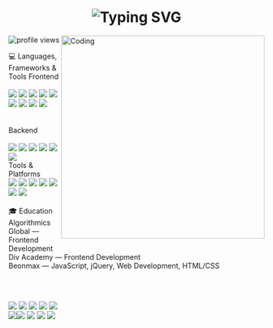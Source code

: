 <h1 align="center"> <img src="https://readme-typing-svg.herokuapp.com?font=Fira+Code&pause=1000&color=00C4FF&center=true&vCenter=true&width=600&lines=Hi+there%2C+I'm+Sanan;Fullstack+Developer;Frontend+%7C+Backend+%7C+UI%2FUX;Always+learning+new+technologies" alt="Typing SVG" /> </h1><img align="right" alt="Coding" width="400" src="https://media.giphy.com/media/qgQUggAC3Pfv687qPC/giphy.gif"><p align="left"> <img src="https://komarev.com/ghpvc/?username=realSenan&color=00C4FF&style=for-the-badge" alt="profile views" /> </p>
💻 Languages, Frameworks & Tools
Frontend
<div> 
  <br/>
  <img src="https://img.shields.io/badge/HTML5-%23323330.svg?style=for-the-badge&logo=html5&logoColor=E34F26"> <img src="https://img.shields.io/badge/CSS3-%23323330.svg?style=for-the-badge&logo=css3&logoColor=1572B6"> <img src="https://img.shields.io/badge/Sass-%23323330.svg?style=for-the-badge&logo=sass&logoColor=CC6699"> <img src="https://img.shields.io/badge/Bootstrap-%23323330.svg?style=for-the-badge&logo=bootstrap&logoColor=563D7C"> <img src="https://img.shields.io/badge/TailwindCSS-%23323330.svg?style=for-the-badge&logo=tailwind-css&logoColor=38B2AC"> <img src="https://img.shields.io/badge/JavaScript-%23323330.svg?style=for-the-badge&logo=javascript&logoColor=F7DF1E"> <img src="https://img.shields.io/badge/TypeScript-%23323330.svg?style=for-the-badge&logo=typescript&logoColor=3178C6"> <img src="https://img.shields.io/badge/React-%23323330.svg?style=for-the-badge&logo=react&logoColor=61DAFB"> <img src="https://img.shields.io/badge/Next.js-%23323330.svg?style=for-the-badge&logo=next.js&logoColor=white"> </div>
<br/><br/>
Backend
<br/><br/>
<div> <img src="https://img.shields.io/badge/Node.js-%23323330.svg?style=for-the-badge&logo=node.js&logoColor=339933"> <img src="https://img.shields.io/badge/Express.js-%23323330.svg?style=for-the-badge&logo=express&logoColor=white"> <img src="https://img.shields.io/badge/MongoDB-%23323330.svg?style=for-the-badge&logo=mongodb&logoColor=47A248"> <img src="https://img.shields.io/badge/MySQL-%23323330.svg?style=for-the-badge&logo=mysql&logoColor=white"> <img src="https://img.shields.io/badge/PostgreSQL-%23323330.svg?style=for-the-badge&logo=postgresql&logoColor=336791"> <img src="https://img.shields.io/badge/REST%20API-%23323330.svg?style=for-the-badge&logo=fastapi&logoColor=white"> </div>
Tools & Platforms
<div> <img src="https://img.shields.io/badge/Git-%23323330.svg?style=for-the-badge&logo=git&logoColor=F05032"> <img src="https://img.shields.io/badge/GitHub-%23323330.svg?style=for-the-badge&logo=github&logoColor=white"> <img src="https://img.shields.io/badge/Netlify-%23323330.svg?style=for-the-badge&logo=netlify&logoColor=00C7B7"> <img src="https://img.shields.io/badge/Vercel-%23323330.svg?style=for-the-badge&logo=vercel&logoColor=white"> <img src="https://img.shields.io/badge/Docker-%23323330.svg?style=for-the-badge&logo=docker&logoColor=2496ED"> <img src="https://img.shields.io/badge/Figma-%23323330.svg?style=for-the-badge&logo=figma&logoColor=F24E1E"> <img src="https://img.shields.io/badge/Adobe%20Photoshop-%23323330.svg?style=for-the-badge&logo=adobe-photoshop&logoColor=31A8FF"> </div>
<br/>
🎓 Education
<br/>
Algorithmics Global — Frontend Development
<br/>
Div Academy — Frontend Development
<br/>
Beonmax — JavaScript, jQuery, Web Development, HTML/CSS

<br/><br/>
 <div align="left">
  <img src="https://github-profile-summary-cards.vercel.app/api/cards/profile-details?username=realSenan&theme=github_dark" />
  <img src="https://github-profile-summary-cards.vercel.app/api/cards/repos-per-language?username=realSenan&theme=github_dark" />
  <img src="https://github-profile-summary-cards.vercel.app/api/cards/most-commit-language?username=realSenan&theme=github_dark" />
  <img src="https://github-profile-summary-cards.vercel.app/api/cards/stats?username=realSenan&theme=github_dark" />
  <img src="https://github-profile-summary-cards.vercel.app/api/cards/productive-time?username=realSenan&theme=github_dark" />
</div>

<a href="https://github.com/realSenan">
  <img src="https://github-readme-activity-graph.vercel.app/graph?username=realSenan&bg_color=1c1917&color=ffffff&line=00C4FF&point=00C

<br/><br/>

📱 Contact Me
<br/>
<a href="mailto:sanan.frw@gmail.com" target="_blank"><img src="https://img.shields.io/badge/Gmail-323330?style=for-the-badge&logo=gmail&logoColor=EA4335"></a>
<a href="https://www.linkedin.com/in/sanan-mammadov-550250202/" target="_blank"><img src="https://img.shields.io/badge/LinkedIn-323330?style=for-the-badge&logo=linkedin&logoColor=0A66C2"></a>
<a href="https://wa.me/994505018809" target="_blank"><img src="https://img.shields.io/badge/WhatsApp-323330?style=for-the-badge&logo=whatsapp&logoColor=25D366"></a>
<a href="https://www.instagram.com/17msenan/" target="_blank"><img src="https://img.shields.io/badge/Instagram-323330?style=for-the-badge&logo=instagram&logoColor=E4405F"></a>

